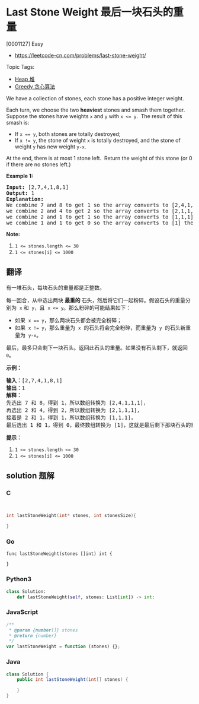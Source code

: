 # Last Stone Weight 最后一块石头的重量

[0001127] Easy

- https://leetcode-cn.com/problems/last-stone-weight/

Topic Tags:

- [Heap 堆](https://leetcode-cn.com/tag/heap/)
- [Greedy 贪心算法](https://leetcode-cn.com/tag/greedy/)

We have a collection of stones, each stone has a positive integer weight.

Each turn, we choose the two **heaviest** stones and smash them together.  Suppose the stones have weights `x` and `y` with `x <= y`.  The result of this smash is:

- If `x == y`, both stones are totally destroyed;
- If `x != y`, the stone of weight `x` is totally destroyed, and the stone of weight `y` has new weight `y-x`.

At the end, there is at most 1 stone left.  Return the weight of this stone (or 0 if there are no stones left.)

**Example 1:**

<pre><strong>Input: </strong>[2,7,4,1,8,1]
<strong>Output: </strong>1
<strong>Explanation: </strong>
We combine 7 and 8 to get 1 so the array converts to [2,4,1,1,1] then,
we combine 2 and 4 to get 2 so the array converts to [2,1,1,1] then,
we combine 2 and 1 to get 1 so the array converts to [1,1,1] then,
we combine 1 and 1 to get 0 so the array converts to [1] then that's the value of last stone.</pre>

**Note:**

1.  `1 <= stones.length <= 30`
2.  `1 <= stones[i] <= 1000`

## 翻译

有一堆石头，每块石头的重量都是正整数。

每一回合，从中选出两块 **最重的** 石头，然后将它们一起粉碎。假设石头的重量分别为  `x` 和  `y`，且  `x <= y`。那么粉碎的可能结果如下：

- 如果  `x == y`，那么两块石头都会被完全粉碎；
- 如果  `x != y`，那么重量为  `x`  的石头将会完全粉碎，而重量为  `y`  的石头新重量为  `y-x`。

最后，最多只会剩下一块石头。返回此石头的重量。如果没有石头剩下，就返回 `0`。

**示例：**

<pre><strong>输入：</strong>[2,7,4,1,8,1]
<strong>输出：</strong>1
<strong>解释：</strong>
先选出 7 和 8，得到 1，所以数组转换为 [2,4,1,1,1]，
再选出 2 和 4，得到 2，所以数组转换为 [2,1,1,1]，
接着是 2 和 1，得到 1，所以数组转换为 [1,1,1]，
最后选出 1 和 1，得到 0，最终数组转换为 [1]，这就是最后剩下那块石头的重量。</pre>

**提示：**

1.  `1 <= stones.length <= 30`
2.  `1 <= stones[i] <= 1000`

## solution 题解

### C

```c


int lastStoneWeight(int* stones, int stonesSize){

}


```

### Go

```golang
func lastStoneWeight(stones []int) int {

}
```

### Python3

```python
class Solution:
    def lastStoneWeight(self, stones: List[int]) -> int:

```

### JavaScript

```javascript
/**
 * @param {number[]} stones
 * @return {number}
 */
var lastStoneWeight = function (stones) {};
```

### Java

```java
class Solution {
    public int lastStoneWeight(int[] stones) {

    }
}
```
